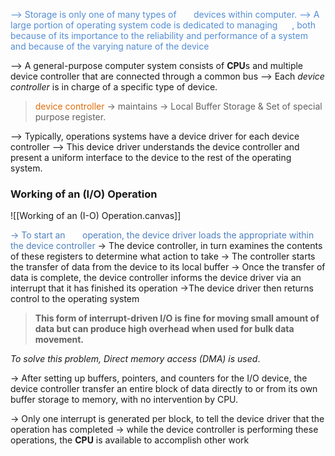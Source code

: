 <font color="#548dd4">--> Storage is only one of many types of <font color="#ffffff">I/O</font> devices within computer.</font>
<font color="#548dd4">--> A large portion of operating system code is dedicated to managing <font color="#ffffff">I/O</font>, both because of its importance to the reliability and performance of a system and because of the varying nature of the device</font>

--> A general-purpose computer system consists of **CPU**s and multiple device controller that are connected through a common bus
--> Each *device controller* is in charge of a specific type of device.
> <font color="#e36c09">device controller</font> -> maintains -> Local Buffer Storage & Set of special purpose register.

--> Typically, operations systems have a device driver for each device controller 
--> This device driver understands the device controller and present a uniform interface to the device to the rest of the operating system.

### **Working of an (I/O) Operation**
![[Working of an (I-O) Operation.canvas]]
 
<font color="#4f81bd">-> To start an <font color="#ffffff" font-weight="bold">I/O</font> operation, the device driver loads the appropriate within the device controller</font>
-> The device controller, in turn examines the contents of these registers to determine what action to take
-> The controller starts the transfer of data from the device to its local buffer
-> Once the transfer of data is complete, the device controller informs the device driver via an interrupt that it has finished its operation 
->The device driver then returns control to the operating system
>**This form of interrupt-driven I/O is fine for moving small amount of data but can produce high overhead when used for bulk data movement.**

*To solve this problem, Direct memory access (DMA) is used*.

-> After setting up buffers, pointers, and counters for the I/O device, the device controller transfer an entire block of data directly to or from its own buffer storage to memory, with no intervention by CPU.

-> Only one interrupt is generated per block, to tell the device driver that the operation has completed
-> while the device controller is performing these operations, the **CPU** is available to accomplish other work


